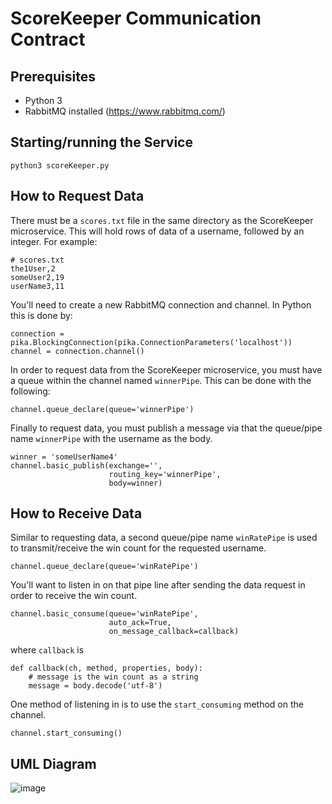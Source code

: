 
# ScoreKeeper Communication Contract
## Prerequisites
* Python 3
* RabbitMQ installed (https://www.rabbitmq.com/)

## Starting/running the Service
```
python3 scoreKeeper.py
```

## How to Request Data

There must be a `scores.txt` file in the same directory as the ScoreKeeper microservice. This will hold rows of data of a username, followed by an integer. For example:
```
# scores.txt
the1User,2
someUser2,19
userName3,11
```

You'll need to create a new RabbitMQ connection and channel. In Python this is done by:
```
connection = pika.BlockingConnection(pika.ConnectionParameters('localhost'))
channel = connection.channel()
```
In order to request data from the ScoreKeeper microservice, you must have a queue within the channel named `winnerPipe`. This can be done with the following:
```
channel.queue_declare(queue='winnerPipe')
```
Finally to request data, you must publish a message via that the queue/pipe name `winnerPipe` with the username as the body.
```
winner = 'someUserName4'
channel.basic_publish(exchange='',
                      routing_key='winnerPipe',
                      body=winner)
```


## How to Receive Data
Similar to requesting data, a second queue/pipe name `winRatePipe` is used to transmit/receive the win count for the requested username.
```
channel.queue_declare(queue='winRatePipe')
```
You'll want to listen in on that pipe line after sending the data request in order to receive the win count.
```
channel.basic_consume(queue='winRatePipe',
                      auto_ack=True,
                      on_message_callback=callback)
```
where `callback` is
```
def callback(ch, method, properties, body):
    # message is the win count as a string
    message = body.decode('utf-8')
```
One method of listening in is to use the `start_consuming` method on the channel.
```
channel.start_consuming()
```

## UML Diagram
![image](https://user-images.githubusercontent.com/65416951/218338877-0ae5f45a-d890-488e-92b2-cd6191c90d27.png)
